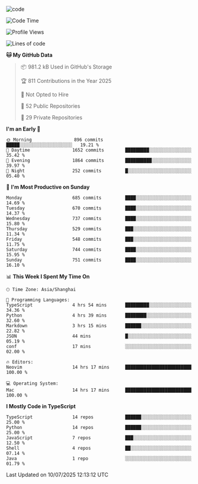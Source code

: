 
<!--
**liuyaanng/liuyaanng** is a ✨ _special_ ✨ repository because its `README.md` (this file) appears on your GitHub profile.

Here are some ideas to get you started:

- 🔭 I’m currently working on ...
- 🌱 I’m currently learning ...
- 👯 I’m looking to collaborate on ...
- 🤔 I’m looking for help with ...
- 💬 Ask me about ...
- 📫 How to reach me: ...
- 😄 Pronouns: ...
- ⚡ Fun fact: ...
-->


![code](https://cdn.jsdelivr.net/gh/liuyaanng/liuyaanng@1.0/code.gif) 

<!--START_SECTION:waka-->
![Code Time](http://img.shields.io/badge/Code%20Time-1%2C634%20hrs%2046%20mins-blue)

![Profile Views](http://img.shields.io/badge/Profile%20Views-0-blue)

![Lines of code](https://img.shields.io/badge/From%20Hello%20World%20I%27ve%20Written-25.8%20million%20lines%20of%20code-blue)

**🐱 My GitHub Data** 

> 📦 981.2 kB Used in GitHub's Storage 
 > 
> 🏆 811 Contributions in the Year 2025
 > 
> 🚫 Not Opted to Hire
 > 
> 📜 52 Public Repositories 
 > 
> 🔑 29 Private Repositories 
 > 
**I'm an Early 🐤** 

```text
🌞 Morning                896 commits         █████░░░░░░░░░░░░░░░░░░░░   19.21 % 
🌆 Daytime                1652 commits        █████████░░░░░░░░░░░░░░░░   35.42 % 
🌃 Evening                1864 commits        ██████████░░░░░░░░░░░░░░░   39.97 % 
🌙 Night                  252 commits         █░░░░░░░░░░░░░░░░░░░░░░░░   05.40 % 
```
📅 **I'm Most Productive on Sunday** 

```text
Monday                   685 commits         ████░░░░░░░░░░░░░░░░░░░░░   14.69 % 
Tuesday                  670 commits         ████░░░░░░░░░░░░░░░░░░░░░   14.37 % 
Wednesday                737 commits         ████░░░░░░░░░░░░░░░░░░░░░   15.80 % 
Thursday                 529 commits         ███░░░░░░░░░░░░░░░░░░░░░░   11.34 % 
Friday                   548 commits         ███░░░░░░░░░░░░░░░░░░░░░░   11.75 % 
Saturday                 744 commits         ████░░░░░░░░░░░░░░░░░░░░░   15.95 % 
Sunday                   751 commits         ████░░░░░░░░░░░░░░░░░░░░░   16.10 % 
```


📊 **This Week I Spent My Time On** 

```text
🕑︎ Time Zone: Asia/Shanghai

💬 Programming Languages: 
TypeScript               4 hrs 54 mins       █████████░░░░░░░░░░░░░░░░   34.36 % 
Python                   4 hrs 39 mins       ████████░░░░░░░░░░░░░░░░░   32.60 % 
Markdown                 3 hrs 15 mins       ██████░░░░░░░░░░░░░░░░░░░   22.82 % 
JSON                     44 mins             █░░░░░░░░░░░░░░░░░░░░░░░░   05.19 % 
conf                     17 mins             ░░░░░░░░░░░░░░░░░░░░░░░░░   02.00 % 

🔥 Editors: 
Neovim                   14 hrs 17 mins      █████████████████████████   100.00 % 

💻 Operating System: 
Mac                      14 hrs 17 mins      █████████████████████████   100.00 % 
```

**I Mostly Code in TypeScript** 

```text
TypeScript               14 repos            ██████░░░░░░░░░░░░░░░░░░░   25.00 % 
Python                   14 repos            ██████░░░░░░░░░░░░░░░░░░░   25.00 % 
JavaScript               7 repos             ███░░░░░░░░░░░░░░░░░░░░░░   12.50 % 
Shell                    4 repos             ██░░░░░░░░░░░░░░░░░░░░░░░   07.14 % 
Java                     1 repo              ░░░░░░░░░░░░░░░░░░░░░░░░░   01.79 % 
```




 Last Updated on 10/07/2025 12:13:12 UTC
<!--END_SECTION:waka-->
